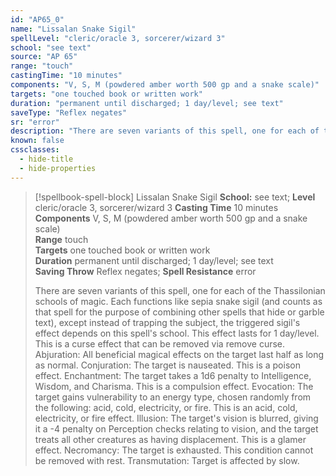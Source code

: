```yaml
---
id: "AP65_0"
name: "Lissalan Snake Sigil"
spellLevel: "cleric/oracle 3, sorcerer/wizard 3"
school: "see text"
source: "AP 65"
range: "touch"
castingTime: "10 minutes"
components: "V, S, M (powdered amber worth 500 gp and a snake scale)"
targets: "one touched book or written work"
duration: "permanent until discharged; 1 day/level; see text"
saveType: "Reflex negates"
sr: "error"
description: "There are seven variants of this spell, one for each of the Thassilonian schools of magic. Each functions like sepia snake sigil (and counts as that spell for the purpose of combining other spells that hide or garble text), except instead of trapping the subject, the triggered sigil's effect depends on this spell's school. This effect lasts for 1 day/level. This is a curse effect that can be removed via remove curse.  Abjuration: All beneficial magical effects on the target last half as long as normal.  Conjuration: The target is nauseated. This is a poison effect.  Enchantment: The target takes a 1d6 penalty to Intelligence, Wisdom, and Charisma. This is a compulsion effect.  Evocation: The target gains vulnerability to an energy type, chosen randomly from the following: acid, cold, electricity, or fire. This is an acid, cold, electricity, or fire effect.  Illusion: The target's vision is blurred, giving it a -4 penalty on Perception checks relating to vision, and the target treats all other creatures as having displacement. This is a glamer effect.  Necromancy: The target is exhausted. This condition cannot be removed with rest.  Transmutation: Target is affected by slow."
known: false
cssclasses:
  - hide-title
  - hide-properties
---
```


> [!spellbook-spell-block] Lissalan Snake Sigil
> **School:** see text; **Level** cleric/oracle 3, sorcerer/wizard 3
> **Casting Time** 10 minutes  
> **Components** V, S, M (powdered amber worth 500 gp and a snake scale)  
> **Range** touch  
> **Targets** one touched book or written work  
> **Duration** permanent until discharged; 1 day/level; see text  
> **Saving Throw** Reflex negates; **Spell Resistance** error
> 
> There are seven variants of this spell, one for each of the Thassilonian schools of magic. Each functions like sepia snake sigil (and counts as that spell for the purpose of combining other spells that hide or garble text), except instead of trapping the subject, the triggered sigil's effect depends on this spell's school. This effect lasts for 1 day/level. This is a curse effect that can be removed via remove curse.  Abjuration: All beneficial magical effects on the target last half as long as normal.  Conjuration: The target is nauseated. This is a poison effect.  Enchantment: The target takes a 1d6 penalty to Intelligence, Wisdom, and Charisma. This is a compulsion effect.  Evocation: The target gains vulnerability to an energy type, chosen randomly from the following: acid, cold, electricity, or fire. This is an acid, cold, electricity, or fire effect.  Illusion: The target's vision is blurred, giving it a -4 penalty on Perception checks relating to vision, and the target treats all other creatures as having displacement. This is a glamer effect.  Necromancy: The target is exhausted. This condition cannot be removed with rest.  Transmutation: Target is affected by slow.